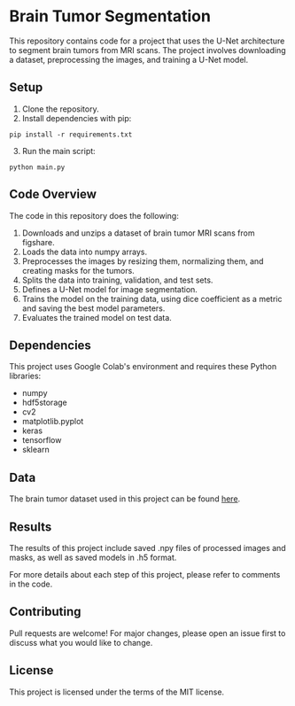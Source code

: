 # Brain Tumor Segmentation

This repository contains code for a project that uses the U-Net architecture to segment brain tumors from MRI scans. The project involves downloading a dataset, preprocessing the images, and training a U-Net model.

## Setup

1. Clone the repository.
2. Install dependencies with pip:
```
pip install -r requirements.txt
```
3. Run the main script:
```
python main.py
```

## Code Overview

The code in this repository does the following:

1. Downloads and unzips a dataset of brain tumor MRI scans from figshare.
2. Loads the data into numpy arrays.
3. Preprocesses the images by resizing them, normalizing them, and creating masks for the tumors.
4. Splits the data into training, validation, and test sets.
5. Defines a U-Net model for image segmentation.
6. Trains the model on the training data, using dice coefficient as a metric and saving the best model parameters.
7. Evaluates the trained model on test data.

## Dependencies

This project uses Google Colab's environment and requires these Python libraries:

- numpy
- hdf5storage
- cv2
- matplotlib.pyplot
- keras
- tensorflow
- sklearn

## Data

The brain tumor dataset used in this project can be found [here](https://figshare.com/articles/dataset/brain_tumor_dataset/1512427).

## Results

The results of this project include saved .npy files of processed images and masks, as well as saved models in .h5 format.

For more details about each step of this project, please refer to comments in the code.

## Contributing

Pull requests are welcome! For major changes, please open an issue first to discuss what you would like to change.

## License

This project is licensed under the terms of the MIT license.
